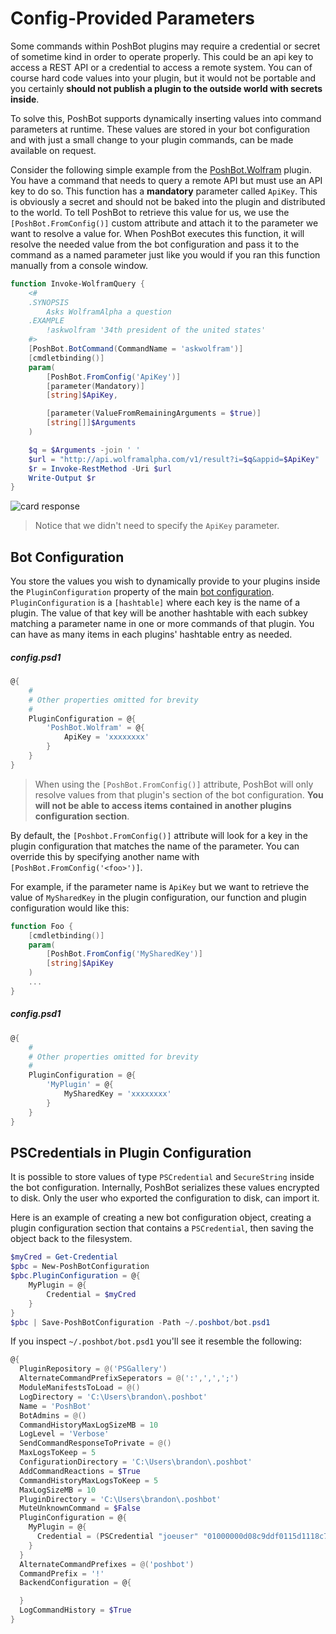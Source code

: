 
# Config-Provided Parameters

Some commands within PoshBot plugins may require a credential or secret of sometime kind in order to operate properly.
This could be an api key to access a REST API or a credential to access a remote system.
You can of course hard code values into your plugin, but it would not be portable and you certainly **should not publish a plugin to the outside world with secrets inside**.

To solve this, PoshBot supports dynamically inserting values into command parameters at runtime.
These values are stored in your bot configuration and with just a small change to your plugin commands, can be made available on request.

Consider the following simple example from the [PoshBot.Wolfram](https://github.com/poshbotio/PoshBot.Wolfram) plugin.
You have a command that needs to query a remote API but must use an API key to do so.
This function has a **mandatory** parameter called `ApiKey`.
This is obviously a secret and should not be baked into the plugin and distributed to the world.
To tell PoshBot to retrieve this value for us, we use the `[PoshBot.FromConfig()]` custom attribute and attach it to the parameter we want to resolve a value for.
When PoshBot executes this function, it will resolve the needed value from the bot configuration and pass it to the command as a named parameter just like you would if you ran this function manually from a console window.

```powershell
function Invoke-WolframQuery {
    <#
    .SYNOPSIS
        Asks WolframAlpha a question
    .EXAMPLE
        !askwolfram '34th president of the united states'
    #>
    [PoshBot.BotCommand(CommandName = 'askwolfram')]
    [cmdletbinding()]
    param(
        [PoshBot.FromConfig('ApiKey')]
        [parameter(Mandatory)]
        [string]$ApiKey,

        [parameter(ValueFromRemainingArguments = $true)]
        [string[]]$Arguments
    )

    $q = $Arguments -join ' '
    $url = "http://api.wolframalpha.com/v1/result?i=$q&appid=$ApiKey"
    $r = Invoke-RestMethod -Uri $url
    Write-Output $r
}
```

![card response](../../../images/config-provided-parameter-example.PNG)

> Notice that we didn't need to specify the `ApiKey` parameter.

## Bot Configuration

You store the values you wish to dynamically provide to your plugins inside the `PluginConfiguration` property of the main [bot configuration](../../../guides/configuration.md).
`PluginConfiguration` is a `[hashtable]` where each key is the name of a plugin.
The value of that key will be another hashtable with each subkey matching a parameter name in one or more commands of that plugin. You can have as many items in each plugins' hashtable entry as needed.

##### config.psd1
```powershell
@{
    #
    # Other properties omitted for brevity
    #
    PluginConfiguration = @{
        'PoshBot.Wolfram' = @{
            ApiKey = 'xxxxxxxx'
        }
    }
}
```

> When using the `[PoshBot.FromConfig()]` attribute, PoshBot will only resolve values from that plugin's section of the bot configuration. **You will not be able to access items contained in another plugins configuration section**.

By default, the `[Poshbot.FromConfig()]` attribute will look for a key in the plugin configuration that matches the name of the parameter. You can override this by specifying another name with `[PoshBot.FromConfig('<foo>')]`.

For example, if the parameter name is `ApiKey` but we want to retrieve the value of `MySharedKey` in the plugin configuration, our function and plugin configuration would like this:

```powershell
function Foo {
    [cmdletbinding()]
    param(
        [PoshBot.FromConfig('MySharedKey')]
        [string]$ApiKey
    )
    ...
}
```

##### config.psd1
```powershell
@{
    #
    # Other properties omitted for brevity
    #
    PluginConfiguration = @{
        'MyPlugin' = @{
            MySharedKey = 'xxxxxxxx'
        }
    }
}
```

## PSCredentials in Plugin Configuration

It is possible to store values of type `PSCredential` and `SecureString` inside the bot configuration.
Internally, PoshBot serializes these values encrypted to disk.
Only the user who exported the configuration to disk, can import it.

Here is an example of creating a new bot configuration object, creating a plugin configuration section that contains a `PSCredential`, then saving the object back to the filesystem.

```powershell
$myCred = Get-Credential
$pbc = New-PoshBotConfiguration
$pbc.PluginConfiguration = @{
    MyPlugin = @{
        Credential = $myCred
    }
}
$pbc | Save-PoshBotConfiguration -Path ~/.poshbot/bot.psd1
```

If you inspect `~/.poshbot/bot.psd1` you'll see it resemble the following:

```powershell
@{
  PluginRepository = @('PSGallery')
  AlternateCommandPrefixSeperators = @(':',',',';')
  ModuleManifestsToLoad = @()
  LogDirectory = 'C:\Users\brandon\.poshbot'
  Name = 'PoshBot'
  BotAdmins = @()
  CommandHistoryMaxLogSizeMB = 10
  LogLevel = 'Verbose'
  SendCommandResponseToPrivate = @()
  MaxLogsToKeep = 5
  ConfigurationDirectory = 'C:\Users\brandon\.poshbot'
  AddCommandReactions = $True
  CommandHistoryMaxLogsToKeep = 5
  MaxLogSizeMB = 10
  PluginDirectory = 'C:\Users\brandon\.poshbot'
  MuteUnknownCommand = $False
  PluginConfiguration = @{
    MyPlugin = @{
      Credential = (PSCredential "joeuser" "01000000d08c9ddf0115d1118c7a00c04fc297eb01000000c7691b32ad11ac4da157633d8146f661000000000200000000001066000000010000200000007b8b554e63146f4ee263df58152d88b755f7008acaeacefaf98279d289e0950e000000000e80000000020000200000006e6bf3e38c8f5945b2a5d6dcb388f6310363c3674f894e8f090e11c52ad4855b10000000a68fc697c739cfd6421c65700de2173b40000000968bf20bfbef68a6efea6612b192767c74a9ac1fbe96ba247471d4c32665af1f4a290be367984d396f248396ecc0a2a513052b3ce9130280be0eaa4cc0126e16")
    }
  }
  AlternateCommandPrefixes = @('poshbot')
  CommandPrefix = '!'
  BackendConfiguration = @{

  }
  LogCommandHistory = $True
}
```
